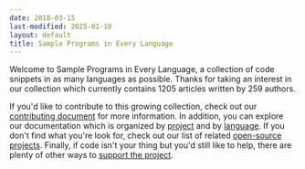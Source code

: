 ```yaml
---
date: 2018-03-15
last-modified: 2025-01-10
layout: default
title: Sample Programs in Every Language
---
```


Welcome to Sample Programs in Every Language, a collection of code snippets in as many languages as possible. Thanks for taking an interest in our collection which currently contains 1205 articles written by 259 authors.

If you'd like to contribute to this growing collection, check out our [contributing document](https://github.com/TheRenegadeCoder/sample-programs/blob/master/.github/CONTRIBUTING.md) for more information. In addition, you can explore our documentation which is organized by [project](/projects) and by [language](/languages). If you don't find what you're look for, check out our list of related [open-source projects](/related). Finally, if code isn't your thing but you'd still like to help, there are plenty of other ways to [support the project](https://therenegadecoder.com/updates/5-ways-you-can-support-the-renegade-coder/).